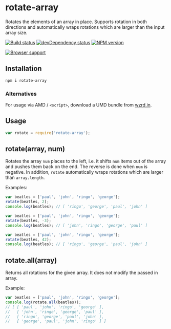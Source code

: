 # rotate-array

Rotates the elements of an array in place. Supports rotation in both directions and automatically wraps rotations which are larger than the input array size.

[![Build status](https://travis-ci.org/CMTegner/rotate-array.svg)](http://travis-ci.org/CMTegner/rotate-array) [![devDependency status](https://david-dm.org/CMTegner/rotate-array/dev-status.svg)](https://david-dm.org/CMTegner/rotate-array#info=devDependencies) [![NPM version](https://badge.fury.io/js/rotate-array.svg)](https://npmjs.org/package/rotate-array)

[![Browser support](https://ci.testling.com/CMTegner/rotate-array.png)](https://ci.testling.com/CMTegner/rotate-array)

## Installation

```bash
npm i rotate-array
```

### Alternatives
For usage via AMD / `<script>`, download a UMD bundle from [wzrd.in](http://wzrd.in/standalone/rotate-array@latest).

## Usage

```javascript
var rotate = require('rotate-array');
```

## rotate(array, num)

Rotates the array `num` places to the left, i.e. it shifts `num` items out of the array and pushes them back on the end. The reverse is done when `num` is negative. In addition, `rotate` automatically wraps rotations which are larger than `array.length`.

Examples:

```js
var beatles = ['paul', 'john', 'ringo', 'george'];
rotate(beatles, 2);
console.log(beatles); // [ 'ringo', 'george', 'paul', 'john' ]
```

```js
var beatles = ['paul', 'john', 'ringo', 'george'];
rotate(beatles, -3);
console.log(beatles); // [ 'john', 'ringo', 'george', 'paul' ]
```

```js
var beatles = ['paul', 'john', 'ringo', 'george'];
rotate(beatles, 42);
console.log(beatles); // [ 'ringo', 'george', 'paul', 'john' ]
```

## rotate.all(array)

Returns all rotations for the given array. It does not modify the passed in array.

Example:

```js
var beatles = ['paul', 'john', 'ringo', 'george'];
console.log(rotate.all(beatles));
// [ [ 'paul', 'john', 'ringo', 'george' ],
//   [ 'john', 'ringo', 'george', 'paul' ],
//   [ 'ringo', 'george', 'paul', 'john' ],
//   [ 'george', 'paul', 'john', 'ringo' ] ]
```
